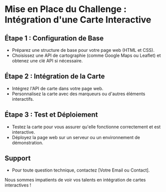 # Mise en Place du Challenge : Intégration d'une Carte Interactive

## Étape 1 : Configuration de Base

- Préparez une structure de base pour votre page web (HTML et CSS).
- Choisissez une API de cartographie (comme Google Maps ou Leaflet) et obtenez une clé API si nécessaire.

## Étape 2 : Intégration de la Carte

- Intégrez l'API de carte dans votre page web.
- Personnalisez la carte avec des marqueurs ou d'autres éléments interactifs.

## Étape 3 : Test et Déploiement

- Testez la carte pour vous assurer qu'elle fonctionne correctement et est interactive.
- Déployez la page web sur un serveur ou un environnement de démonstration.

## Support

- Pour toute question technique, contactez [Votre Email ou Contact].

Nous sommes impatients de voir vos talents en intégration de cartes interactives !
